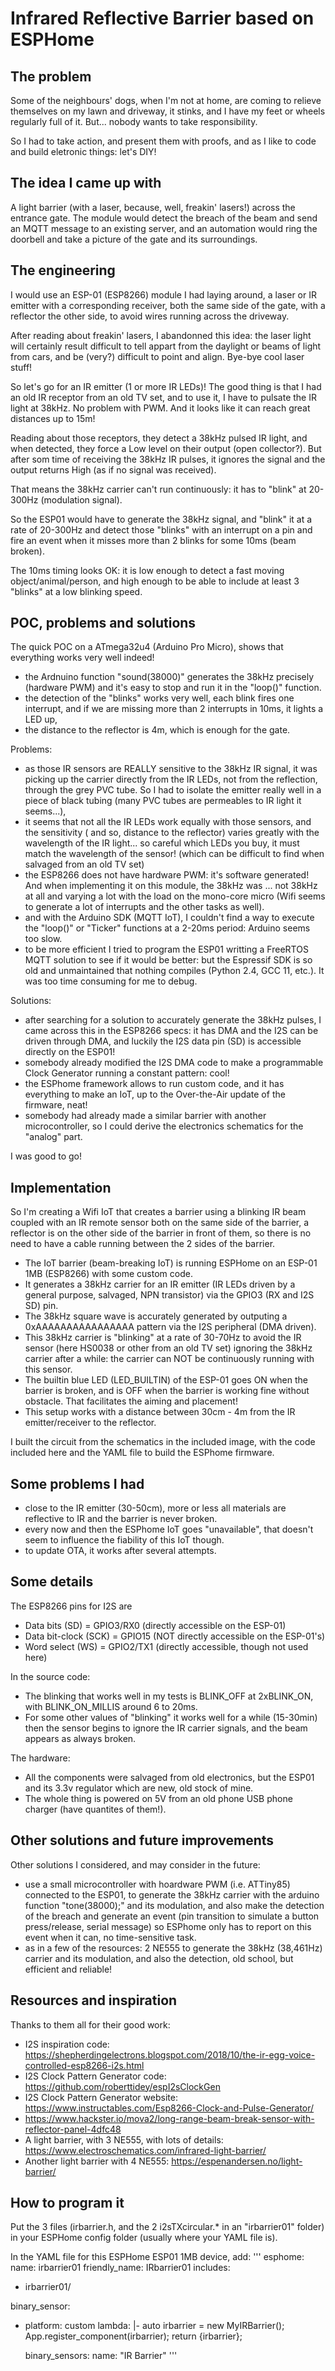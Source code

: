 # Infrared Reflective Barrier based on ESPHome

## The problem

Some of the neighbours' dogs, when I'm not at home, are coming to relieve themselves on my lawn and driveway, it stinks, and I have my feet or wheels regularly full of it. But... nobody wants to take responsibility.

So I had to take action, and present them with proofs, and as I like to code and build eletronic things: let's DIY!

## The idea I came up with

A light barrier (with a laser, because, well, freakin' lasers!) across the entrance gate. The module would detect the breach of the beam and send an MQTT message to an existing server, and an automation would ring the doorbell and take a picture of the gate and its surroundings.

## The engineering

I would use an ESP-01 (ESP8266) module I had laying around, a laser or IR emitter with a corresponding receiver, both the same side of the gate, with a reflector the other side, to avoid wires running across the driveway.

After reading about freakin' lasers, I abandonned this idea: the laser light will certainly result difficult to tell appart from the daylight or beams of light from cars, and be (very?) difficult to point and align. Bye-bye cool laser stuff!

So let's go for an IR emitter (1 or more IR LEDs)! The good thing is that I had an old IR receptor from an old TV set, and to use it, I have to pulsate the IR light at 38kHz. No problem with PWM. And it looks like it can reach great distances up to 15m!

Reading about those receptors, they detect a 38kHz pulsed IR light, and when detected, they force a Low level on their output (open collector?). But after som time of receiving the 38kHz IR pulses, it ignores the signal and the output returns High (as if no signal was received).

That means the 38kHz carrier can't run continuously: it has to "blink" at 20-300Hz (modulation signal).

So the ESP01 would have to generate the 38kHz signal, and "blink" it at a rate of 20-300Hz and detect those "blinks" with an interrupt on a pin and fire an event when it misses more than 2 blinks for some 10ms (beam broken).

The 10ms timing looks OK: it is low enough to detect a fast moving object/animal/person, and high enough to be able to include at least 3 "blinks" at a low  blinking speed.


## POC, problems and solutions

The quick POC on a ATmega32u4 (Arduino Pro Micro), shows that everything works very well indeed!
* the Ardnuino function "sound(38000)" generates the 38kHz precisely (hardware PWM) and it's easy to stop and run it in the "loop()" function.
* the detection of the "blinks" works very well, each blink fires one interrupt, and if we are missing more than 2 interrupts in 10ms, it lights a LED up,
* the distance to the reflector is 4m, which is enough for the gate.

Problems:
* as those IR sensors are REALLY sensitive to the 38kHz IR signal, it was picking up the carrier directly from the IR LEDs, not from the reflection, through the grey PVC tube. So I had to isolate the emitter really well in a piece of black tubing (many PVC tubes are permeables to IR light it seems...),
* it seems that not all the IR LEDs work equally with those sensors, and the sensitivity ( and so, distance to the reflector) varies greatly with the wavelength of the IR light... so careful which LEDs you buy, it must match the wavelength of the sensor! (which can be difficult to find when salvaged from an old TV set)
* the ESP8266 does not have hardware PWM: it's software generated! And when implementing it on this module, the 38kHz was ... not 38kHz at all and varying a lot with the load on the mono-core micro (Wifi seems to generate a lot of interrupts and the other tasks as well).
* and with the Arduino SDK (MQTT IoT), I couldn't find a way to execute the "loop()" or "Ticker" functions at a 2-20ms period: Arduino seems too slow.
* to be more efficient I tried to program the ESP01 writting a FreeRTOS MQTT solution to see if it would be better: but the Espressif SDK is so old and unmaintained that nothing compiles (Python 2.4, GCC 11, etc.). It was too time consuming for me to debug.

Solutions:
* after searching for a solution to accurately generate the 38kHz pulses, I came across this in the ESP8266 specs: it has DMA and the I2S can be driven through DMA, and luckily the I2S data pin (SD) is accessible directly on the ESP01!
* somebody already modified the I2S DMA code to make a programmable Clock Generator running a constant pattern: cool! 
* the ESPhome framework allows to run custom code, and it has everything to make an IoT, up to the Over-the-Air update of the firmware, neat!
* somebody had already made a similar barrier with another microcontroller, so I could derive the electronics schematics for the "analog" part.

I was good to go!

## Implementation

So I'm creating a Wifi IoT that creates a barrier using a blinking IR beam coupled with an IR remote sensor both on the same side of the barrier, a reflector is on the other side of the barrier in front of them,
so there is no need to have a cable running between the 2 sides of the barrier.

* The IoT barrier (beam-breaking IoT) is running ESPHome on an ESP-01 1MB (ESP8266) with some custom code.
* It generates a 38kHz carrier for an IR emitter (IR LEDs driven by a general purpose, salvaged, NPN transistor) via the GPIO3 (RX and I2S SD) pin.
* The 38kHz square wave is accurately generated by outputing a 0xAAAAAAAAAAAAAAAA pattern via the I2S peripheral (DMA driven).
* This 38kHz carrier is "blinking" at a rate of 30-70Hz to avoid the IR sensor (here HS0038 or other from an old TV set) ignoring the 38kHz carrier after a while: the carrier can NOT be continuously running with this sensor.
* The builtin blue LED (LED_BUILTIN) of the ESP-01 goes ON when the barrier is broken, and is OFF when the barrier is working fine without obstacle. That facilitates the aiming and placement!
* This setup works with a distance between 30cm - 4m from the IR emitter/receiver to the reflector.

I built the circuit from the schematics in the included image, with the code included here and the YAML file to build the ESPhome firmware.

## Some problems I had

* close to the IR emitter (30-50cm), more or less all materials are reflective to IR and the barrier is never broken.
* every now and then the ESPhome IoT goes "unavailable", that doesn't seem to influence the fiability of this IoT though.
* to update OTA, it works after several attempts.

## Some details

The ESP8266 pins for I2S are
* Data bits (SD) = GPIO3/RX0     (directly accessible on the ESP-01)
* Data bit-clock (SCK) = GPIO15  (NOT directly accessible on the ESP-01's)
* Word select (WS) = GPIO2/TX1   (directly accessible, though not used here)

In the source code:
* The blinking that works well in my tests is BLINK_OFF at 2xBLINK_ON, with BLINK_ON_MILLIS around 6 to 20ms.
* For some other values of "blinking" it works well for a while (15-30min) then the sensor begins to ignore the IR carrier signals, and the beam appears as always broken.

The hardware:
* All the components were salvaged from old electronics, but the ESP01 and its 3.3v regulator which are new, old stock of mine.
* The whole thing is powered on 5V from an old phone USB phone charger (have quantites of them!).

## Other solutions and future improvements

Other solutions I considered, and may consider in the future:
* use a small microcontroller with hoardware PWM (i.e. ATTiny85) connected to the ESP01, to generate the 38kHz carrier with the arduino function "tone(38000);" and its modulation, and also make the detection of the breach and generate an event (pin transition to simulate a button press/release, serial message) so ESPhome only has to report on this event when it can, no time-sensitive task.
* as in a few of the resources: 2 NE555 to generate the 38kHz (38,461Hz) carrier and its modulation, and also the detection, old school, but efficient and reliable!

## Resources and inspiration

Thanks to them all for their good work:
* I2S inspiration code: https://shepherdingelectrons.blogspot.com/2018/10/the-ir-egg-voice-controlled-esp8266-i2s.html
* I2S Clock Pattern Generator code: https://github.com/roberttidey/espI2sClockGen
* I2S Clock Pattern Generator website: https://www.instructables.com/Esp8266-Clock-and-Pulse-Generator/
* https://www.hackster.io/mova2/long-range-beam-break-sensor-with-reflector-panel-4dfc48
* A light barrier, with 3 NE555, with lots of details: https://www.electroschematics.com/infrared-light-barrier/
* Another light barrier with 4 NE555: https://espenandersen.no/light-barrier/


## How to program it

Put the 3 files (irbarrier.h, and the 2 i2sTXcircular.* in an "irbarrier01" folder) in your ESPHome config folder (usually where your YAML file is).

In the YAML file for this ESPHome ESP01 1MB device, add:
'''
esphome:
  name: irbarrier01
  friendly_name: IRbarrier01
  includes:
  - irbarrier01/

binary_sensor:
  - platform: custom
    lambda: |-
      auto irbarrier = new MyIRBarrier();
      App.register_component(irbarrier);
      return {irbarrier};

    binary_sensors:
      name: "IR Barrier"
'''
